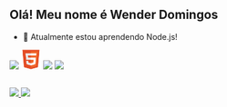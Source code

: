 ## Olá! Meu nome é Wender Domingos

<!--
**WenderSD/WenderSD** is a ✨ _special_ ✨ repository because its `README.md` (this file) appears on your GitHub profile.

Here are some ideas to get you started:

- 🔭 I’m currently working on ...
- 🌱 I’m currently learning ...
- 👯 I’m looking to collaborate on ...
- 🤔 I’m looking for help with ...
- 💬 Ask me about ...
- 📫 How to reach me: ...
- 😄 Pronouns: ...
- ⚡ Fun fact: ...
-->

- 🌱 Atualmente estou aprendendo Node.js!

<div>
  <img height = "35em" src="https://cdn.jsdelivr.net/gh/devicons/devicon@latest/icons/javascript/javascript-original.svg" />
  <img height= "35em" src = "https://raw.githubusercontent.com/devicons/devicon/master/icons/html5/html5-original.svg"/>
  <img height = "35em" src="https://cdn.jsdelivr.net/gh/devicons/devicon@latest/icons/css3/css3-original.svg" />
  <img height = "50em" src="https://cdn.jsdelivr.net/gh/devicons/devicon@latest/icons/nodejs/nodejs-plain-wordmark.svg" />
          
          

          
</div>

##

<div>
  <a href = "mailto:wendersamuel485@gmail.com"><img src= "https://img.shields.io/badge/Gmail-D14836?style=for-the-badge&logo=gmail&logoColor=white"/>
  <a href = "https://www.linkedin.com/in/wender-domingos-4951a434a"><img src = "https://img.shields.io/badge/LinkedIn-0077B5?style=for-the-badge&logo=linkedin&logoColor=white"/>
  
</div>
